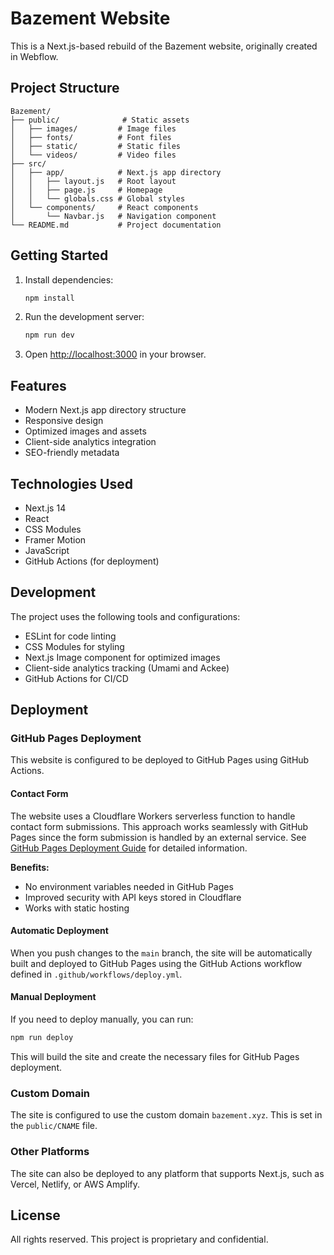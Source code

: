 # Bazement Website

This is a Next.js-based rebuild of the Bazement website, originally created in Webflow.

## Project Structure

```
Bazement/
├── public/              # Static assets
│   ├── images/         # Image files
│   ├── fonts/          # Font files
│   ├── static/         # Static files
│   └── videos/         # Video files
├── src/
│   ├── app/            # Next.js app directory
│   │   ├── layout.js   # Root layout
│   │   ├── page.js     # Homepage
│   │   └── globals.css # Global styles
│   └── components/     # React components
│       └── Navbar.js   # Navigation component
└── README.md           # Project documentation
```

## Getting Started

1. Install dependencies:
   ```bash
   npm install
   ```

2. Run the development server:
   ```bash
   npm run dev
   ```

3. Open [http://localhost:3000](http://localhost:3000) in your browser.

## Features

- Modern Next.js app directory structure
- Responsive design
- Optimized images and assets
- Client-side analytics integration
- SEO-friendly metadata

## Technologies Used

- Next.js 14
- React
- CSS Modules
- Framer Motion
- JavaScript
- GitHub Actions (for deployment)

## Development

The project uses the following tools and configurations:

- ESLint for code linting
- CSS Modules for styling
- Next.js Image component for optimized images
- Client-side analytics tracking (Umami and Ackee)
- GitHub Actions for CI/CD

## Deployment

### GitHub Pages Deployment

This website is configured to be deployed to GitHub Pages using GitHub Actions.

#### Contact Form

The website uses a Cloudflare Workers serverless function to handle contact form submissions. This approach works seamlessly with GitHub Pages since the form submission is handled by an external service. See [GitHub Pages Deployment Guide](docs/github-pages-deployment.md) for detailed information.

**Benefits:**
- No environment variables needed in GitHub Pages
- Improved security with API keys stored in Cloudflare
- Works with static hosting

#### Automatic Deployment

When you push changes to the `main` branch, the site will be automatically built and deployed to GitHub Pages using the GitHub Actions workflow defined in `.github/workflows/deploy.yml`.

#### Manual Deployment

If you need to deploy manually, you can run:

```bash
npm run deploy
```

This will build the site and create the necessary files for GitHub Pages deployment.

### Custom Domain

The site is configured to use the custom domain `bazement.xyz`. This is set in the `public/CNAME` file.

### Other Platforms

The site can also be deployed to any platform that supports Next.js, such as Vercel, Netlify, or AWS Amplify.

## License

All rights reserved. This project is proprietary and confidential.